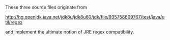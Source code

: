 These three source files originate from

http://hg.openjdk.java.net/jdk8u/jdk8u60/jdk/file/935758609767/test/java/util/regex

and implement the ultimate notion of JRE regex compatibility.
